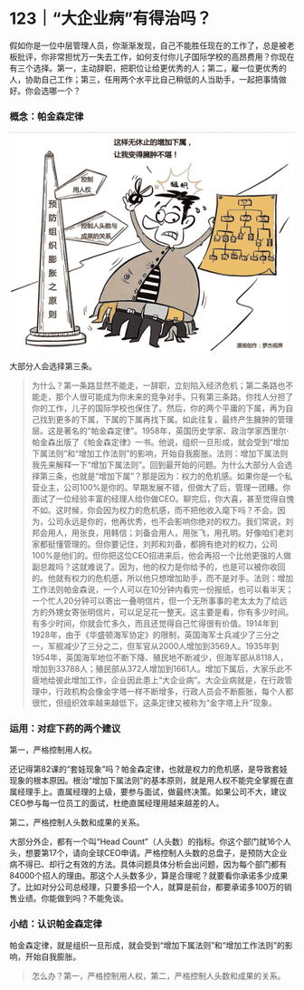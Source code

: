 # 123｜“大企业病”有得治吗？

假如你是一位中层管理人员，你渐渐发现，自己不能胜任现在的工作了，总是被老板批评，你非常担忧万一失去工作，如何支付你儿子国际学校的高昂费用？你现在有三个选择。第一，主动辞职，把职位让给更优秀的人；第二，雇一位更优秀的人，协助自己工作；第三，任用两个水平比自己稍低的人当助手，一起把事情做好。你会选哪一个？

### 概念：帕金森定律

![](img/666dc3547547917461f76ae7b9c02416.jpg)

大部分人会选择第三条。

> 为什么？第一条路显然不能走，一辞职，立刻陷入经济危机；第二条路也不能走，那个人很可能成为你未来的竞争对手。只有第三条路。你找人分担了你的工作，儿子的国际学校也保住了。然后，你的两个平庸的下属，再为自己找到更多的下属，下属的下属再找下属。如此往复，最终产生臃肿的管理层。这是著名的“帕金森定律”。1958年，英国历史学家、政治学家西里尔·帕金森出版了《帕金森定律》一书。他说，组织一旦形成，就会受到“增加下属法则”和“增加工作法则”的影响，开始自我膨胀。法则：增加下属法则我先来解释一下“增加下属法则”。回到最开始的问题。为什么大部分人会选择第三条，也就是“增加下属”？那是因为：权力的危机感。如果你是一个私营业主，公司100%是你的。早期发展不错，但做大了后，管理一团糟。你面试了一位经验丰富的经理人给你做CEO。聊完后，你大喜，甚至觉得自愧不如。这时候，你会因为权力的危机感，而不把他收入麾下吗？不会。因为，公司永远是你的，他再优秀，也不会影响你绝对的权力。我们常说，刘邦会用人，用张良，用韩信；刘备会用人，用张飞，用孔明。好像咱们老刘家都挺懂管理的。但你要记住，刘邦和刘备，都拥有绝对的权力，公司100%是他们的。但你把这位CEO招进来后，他会再招一个比他更强的人做副总裁吗？这就难说了。因为，他的权力是你给予的，也是可以被你收回的。他就有权力的危机感，所以他只想增加助手，而不是对手。法则：增加工作法则帕金森说，一个人可以在10分钟内看完一份报纸，也可以看半天；一个忙人20分钟可以寄出一叠明信片，但一个无所事事的老太太为了给远方的外甥女寄张明信片，可以足足花一整天。这主要是看，你有多少时间。有多少时间，你就会忙多久，而且还觉得自己忙得很有价值。1914年到1928年，由于《华盛顿海军协定》的限制，英国海军士兵减少了三分之一，军舰减少了三分之二，但军官从2000人增加到3569人。1935年到1954年，英国海军地位不断下降、殖民地不断减少，但海军部从8118人，增加到33788人；殖民部从372人增加到1661人。增加下属后，大家乐此不疲地给彼此增加工作，企业因此患上“大企业病”。大企业病就是，在行政管理中，行政机构会像金字塔一样不断增多，行政人员会不断膨胀，每个人都很忙，但组织效率越来越低下。这条定律又被称为“金字塔上升”现象。

### 运用：对症下药的两个建议

第一，严格控制用人权。

还记得第82课的“套娃现象”吗？帕金森定律，也就是权力的危机感，是导致套娃现象的根本原因。根治“增加下属法则”的基本原则，就是用人权不能完全掌握在直属经理手上。直属经理的上级，要参与面试，做最终决策。如果公司不大，建议CEO参与每一位员工的面试，杜绝直属经理用越来越差的人。

第二，严格控制人头数和成果的关系。

大部分外企，都有一个叫“Head Count”（人头数）的指标。你这个部门就16个人头，想要第17个，请向全球CEO申请。严格控制人头数的总盘子，是预防大企业病不得已、却行之有效的方法。具体问题具体分析会出问题，因为每个部门都有84000个招人的理由。那这个人头数多少，算是合理呢？就要看你承诺多少成果了。比如对分公司总经理，只要多招一个人，就算是前台，都要承诺多100万的销售业绩。你能做到吗？不能免谈。

### 小结：认识帕金森定律

帕金森定律，就是组织一旦形成，就会受到“增加下属法则”和“增加工作法则”的影响，开始自我膨胀。

> 怎么办？第一，严格控制用人权，第二，严格控制人头数和成果的关系。